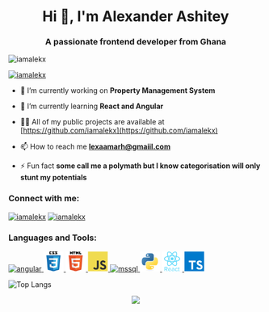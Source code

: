 <h1 align="center">Hi 👋, I'm Alexander Ashitey</h1>
<h3 align="center">A passionate frontend developer from Ghana</h3>

<p align="left"> <img src="https://komarev.com/ghpvc/?username=iamalekx&label=Profile%20views&color=0e75b6&style=flat" alt="iamalekx" /> </p>

<p align="left"> <a href="https://github.com/ryo-ma/github-profile-trophy"><img src="https://github-profile-trophy.vercel.app/?username=iamalekx" alt="iamalekx" /></a> </p>

- 🔭 I’m currently working on **Property Management System**

- 🌱 I’m currently learning **React and Angular**

- 👨‍💻 All of my public projects are available at [https://github.com/iamalekx](https://github.com/iamalekx)

- 📫 How to reach me **lexaamarh@gmaiil.com**

- ⚡ Fun fact **some call me a polymath but I know categorisation will only stunt my potentials**

<h3 align="left">Connect with me:</h3>
<p align="left">
<a href="https://dev.to/iamalekx" target="blank"><img align="center" src="https://raw.githubusercontent.com/rahuldkjain/github-profile-readme-generator/master/src/images/icons/Social/devto.svg" alt="iamalekx" height="30" width="40" /></a>
<a href="https://instagram.com/iamalekx" target="blank"><img align="center" src="https://raw.githubusercontent.com/rahuldkjain/github-profile-readme-generator/master/src/images/icons/Social/instagram.svg" alt="iamalekx" height="30" width="40" /></a>
</p>

<h3 align="left">Languages and Tools:</h3>
<p align="left"> <a href="https://angular.io" target="_blank" rel="noreferrer"> <img src="https://angular.io/assets/images/logos/angular/angular.svg" alt="angular" width="40" height="40"/> </a> <a href="https://www.w3schools.com/css/" target="_blank" rel="noreferrer"> <img src="https://raw.githubusercontent.com/devicons/devicon/master/icons/css3/css3-original-wordmark.svg" alt="css3" width="40" height="40"/> </a> <a href="https://www.w3.org/html/" target="_blank" rel="noreferrer"> <img src="https://raw.githubusercontent.com/devicons/devicon/master/icons/html5/html5-original-wordmark.svg" alt="html5" width="40" height="40"/> </a> <a href="https://developer.mozilla.org/en-US/docs/Web/JavaScript" target="_blank" rel="noreferrer"> <img src="https://raw.githubusercontent.com/devicons/devicon/master/icons/javascript/javascript-original.svg" alt="javascript" width="40" height="40"/> </a> <a href="https://www.microsoft.com/en-us/sql-server" target="_blank" rel="noreferrer"> <img src="https://www.svgrepo.com/show/303229/microsoft-sql-server-logo.svg" alt="mssql" width="40" height="40"/> </a> <a href="https://www.python.org" target="_blank" rel="noreferrer"> <img src="https://raw.githubusercontent.com/devicons/devicon/master/icons/python/python-original.svg" alt="python" width="40" height="40"/> </a> <a href="https://reactjs.org/" target="_blank" rel="noreferrer"> <img src="https://raw.githubusercontent.com/devicons/devicon/master/icons/react/react-original-wordmark.svg" alt="react" width="40" height="40"/> </a> <a href="https://www.typescriptlang.org/" target="_blank" rel="noreferrer"> <img src="https://raw.githubusercontent.com/devicons/devicon/master/icons/typescript/typescript-original.svg" alt="typescript" width="40" height="40"/> </a> </p>

![Top Langs](https://github-readme-stats.vercel.app/api/top-langs/?username=iamalekx&layout=compact&theme=radical)

<p align="center">
  <img src="https://github-readme-stats.vercel.app/api/top-langs/?username=iamalekx&layout=compact&theme=tokyonight" />
</p>
